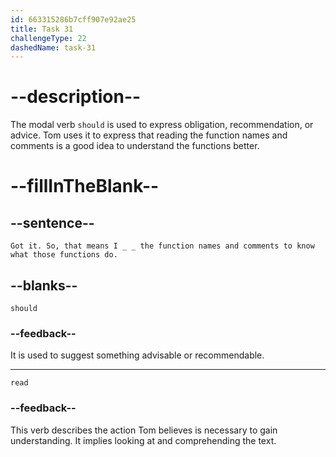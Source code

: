 ```yaml
---
id: 663315286b7cff907e92ae25
title: Task 31
challengeType: 22
dashedName: task-31
---
```


<!--
AUDIO REFERENCE:
Tom: Got it. So, that means I should read the function names and comments to know what those functions do.
-->

# --description--

The modal verb `should` is used to express obligation, recommendation, or advice. Tom uses it to express that reading the function names and comments is a good idea to understand the functions better.

# --fillInTheBlank--

## --sentence--

`Got it. So, that means I _ _ the function names and comments to know what those functions do.`

## --blanks--

`should`

### --feedback--

It is used to suggest something advisable or recommendable.

---

`read`

### --feedback--

This verb describes the action Tom believes is necessary to gain understanding. It implies looking at and comprehending the text.
